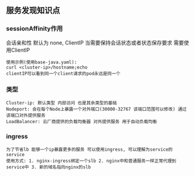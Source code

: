 ## 服务发现知识点

### sessionAffinity作用
会话亲和性 默认为 none, ClientIP
当需要保持会话状态或者状态保存要求 需要使用ClientIP

    使用示例(使用base-java.yaml):
    curl <cluster-ip>/hostname;echo
    clientIP可以看到同一个client请求的pod永远是同一个

### 类型

    Cluster-ip: 默认类型 内部访问 也是其余类型的基础
    Nodeport: 会在每个Node上暴露一个对外端口(30000-32767 该端口范围可以修改) 通过该端口对外提供服务
    LoadBalancer: 云厂商提供的负载均衡器 对外提供服务 用于自动负载均衡
    
### ingress

    为了节省lb 能够一个ip暴露更多的服务 可以使用ingress, 可以理解为service的service
    使用方式: 1. nginx-ingress绑定一个slb 2. nginx中和普通服务一样正常代理到service中 3. 新的域名指向nginx的slb
    

